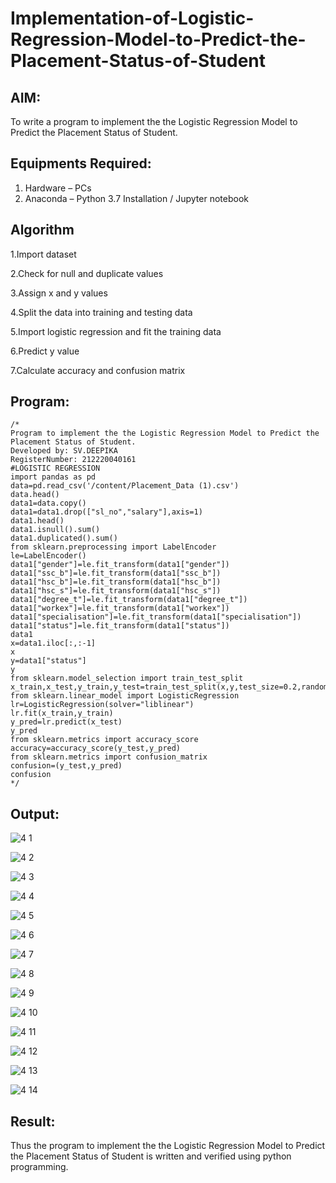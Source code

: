 # Implementation-of-Logistic-Regression-Model-to-Predict-the-Placement-Status-of-Student

## AIM:
To write a program to implement the the Logistic Regression Model to Predict the Placement Status of Student.

## Equipments Required:
1. Hardware – PCs
2. Anaconda – Python 3.7 Installation / Jupyter notebook

## Algorithm
1.Import dataset

2.Check for null and duplicate values

3.Assign x and y values

4.Split the data into training and testing data

5.Import logistic regression and fit the training data

6.Predict y value

7.Calculate accuracy and confusion matrix

## Program:
```
/*
Program to implement the the Logistic Regression Model to Predict the Placement Status of Student.
Developed by: SV.DEEPIKA
RegisterNumber: 212220040161
#LOGISTIC REGRESSION
import pandas as pd
data=pd.read_csv('/content/Placement_Data (1).csv')
data.head()
data1=data.copy()
data1=data1.drop(["sl_no","salary"],axis=1)
data1.head()
data1.isnull().sum()
data1.duplicated().sum()
from sklearn.preprocessing import LabelEncoder
le=LabelEncoder()
data1["gender"]=le.fit_transform(data1["gender"])
data1["ssc_b"]=le.fit_transform(data1["ssc_b"])
data1["hsc_b"]=le.fit_transform(data1["hsc_b"])
data1["hsc_s"]=le.fit_transform(data1["hsc_s"])
data1["degree_t"]=le.fit_transform(data1["degree_t"])
data1["workex"]=le.fit_transform(data1["workex"])
data1["specialisation"]=le.fit_transform(data1["specialisation"])
data1["status"]=le.fit_transform(data1["status"])
data1
x=data1.iloc[:,:-1]
x
y=data1["status"]
y
from sklearn.model_selection import train_test_split
x_train,x_test,y_train,y_test=train_test_split(x,y,test_size=0.2,random_state=0)
from sklearn.linear_model import LogisticRegression
lr=LogisticRegression(solver="liblinear")
lr.fit(x_train,y_train)
y_pred=lr.predict(x_test)
y_pred
from sklearn.metrics import accuracy_score
accuracy=accuracy_score(y_test,y_pred)
from sklearn.metrics import confusion_matrix
confusion=(y_test,y_pred)
confusion
*/
```

## Output:
![4 1](https://user-images.githubusercontent.com/114275126/204471978-1ed96931-1b7a-4e61-92f2-cc3996d72451.PNG)

![4 2](https://user-images.githubusercontent.com/114275126/204472038-3d17aa30-0d9a-4be2-b590-b7c840ba1d72.PNG)

![4 3](https://user-images.githubusercontent.com/114275126/204472134-b251be78-170c-4931-b813-7da093972e03.PNG)

![4 4](https://user-images.githubusercontent.com/114275126/204472191-99746d4b-3427-43b6-92e3-90d62b6841da.PNG)

![4 5](https://user-images.githubusercontent.com/114275126/204472270-b18a5e6d-0700-4bcb-b096-d1b24f5551bc.PNG)

![4 6](https://user-images.githubusercontent.com/114275126/204472326-9951bc24-52c7-4549-8904-27cb6b0a2a6e.PNG)

![4 7](https://user-images.githubusercontent.com/114275126/204472384-0572d90a-63cf-4762-903f-c766c083a77b.PNG)

![4 8](https://user-images.githubusercontent.com/114275126/204472427-1995b95e-a3f3-4dce-8c81-4fce3aadd6d1.PNG)

![4 9](https://user-images.githubusercontent.com/114275126/204472532-78e4ccd9-affe-4f09-9257-b138f44e4903.PNG)

![4 10](https://user-images.githubusercontent.com/114275126/204472580-2358891c-6b12-4705-a869-f92a271297ef.PNG)

![4 11](https://user-images.githubusercontent.com/114275126/204472639-debca8f3-bb3a-4606-86e1-02df5fae1e7a.PNG)

![4 12](https://user-images.githubusercontent.com/114275126/204472652-31c389d6-4773-42e8-986e-211d6e7d93ee.PNG)

![4 13](https://user-images.githubusercontent.com/114275126/204472762-2066942f-686e-476f-b9bc-2356435b82f0.PNG)

![4 14](https://user-images.githubusercontent.com/114275126/204473217-8eb4ff02-6a40-4b80-a9f5-22e71776c5e6.PNG)


## Result:
Thus the program to implement the the Logistic Regression Model to Predict the Placement Status of Student is written and verified using python programming.
